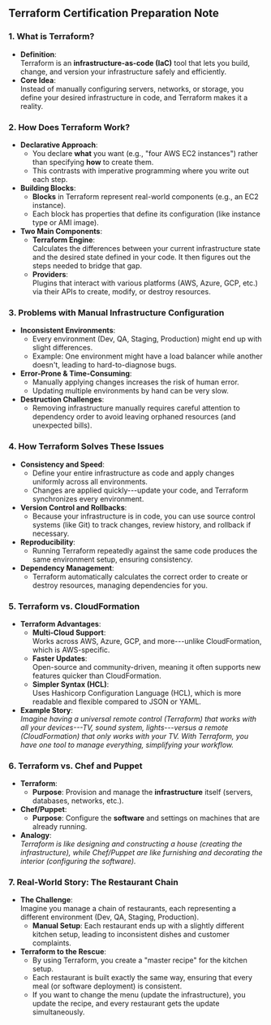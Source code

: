 ## Terraform Certification Preparation Note

### 1\. What is Terraform?

- **Definition**:\
  Terraform is an **infrastructure-as-code (IaC)** tool that lets you build, change, and version your infrastructure safely and efficiently.
- **Core Idea**:\
  Instead of manually configuring servers, networks, or storage, you define your desired infrastructure in code, and Terraform makes it a reality.

### 2\. How Does Terraform Work?

- **Declarative Approach**:
  - You declare **what** you want (e.g., "four AWS EC2 instances") rather than specifying **how** to create them.
  - This contrasts with imperative programming where you write out each step.
- **Building Blocks**:
  - **Blocks** in Terraform represent real-world components (e.g., an EC2 instance).
  - Each block has properties that define its configuration (like instance type or AMI image).
- **Two Main Components**:
  - **Terraform Engine**:\
    Calculates the differences between your current infrastructure state and the desired state defined in your code. It then figures out the steps needed to bridge that gap.
  - **Providers**:\
    Plugins that interact with various platforms (AWS, Azure, GCP, etc.) via their APIs to create, modify, or destroy resources.

### 3\. Problems with Manual Infrastructure Configuration

- **Inconsistent Environments**:
  - Every environment (Dev, QA, Staging, Production) might end up with slight differences.
  - Example: One environment might have a load balancer while another doesn't, leading to hard-to-diagnose bugs.
- **Error-Prone & Time-Consuming**:
  - Manually applying changes increases the risk of human error.
  - Updating multiple environments by hand can be very slow.
- **Destruction Challenges**:
  - Removing infrastructure manually requires careful attention to dependency order to avoid leaving orphaned resources (and unexpected bills).

### 4\. How Terraform Solves These Issues

- **Consistency and Speed**:
  - Define your entire infrastructure as code and apply changes uniformly across all environments.
  - Changes are applied quickly---update your code, and Terraform synchronizes every environment.
- **Version Control and Rollbacks**:
  - Because your infrastructure is in code, you can use source control systems (like Git) to track changes, review history, and rollback if necessary.
- **Reproducibility**:
  - Running Terraform repeatedly against the same code produces the same environment setup, ensuring consistency.
- **Dependency Management**:
  - Terraform automatically calculates the correct order to create or destroy resources, managing dependencies for you.

### 5\. Terraform vs. CloudFormation

- **Terraform Advantages**:
  - **Multi-Cloud Support**:\
    Works across AWS, Azure, GCP, and more---unlike CloudFormation, which is AWS-specific.
  - **Faster Updates**:\
    Open-source and community-driven, meaning it often supports new features quicker than CloudFormation.
  - **Simpler Syntax (HCL)**:\
    Uses Hashicorp Configuration Language (HCL), which is more readable and flexible compared to JSON or YAML.
- **Example Story**:\
  _Imagine having a universal remote control (Terraform) that works with all your devices---TV, sound system, lights---versus a remote (CloudFormation) that only works with your TV. With Terraform, you have one tool to manage everything, simplifying your workflow._

### 6\. Terraform vs. Chef and Puppet

- **Terraform**:
  - **Purpose**: Provision and manage the **infrastructure** itself (servers, databases, networks, etc.).
- **Chef/Puppet**:
  - **Purpose**: Configure the **software** and settings on machines that are already running.
- **Analogy**:\
  _Terraform is like designing and constructing a house (creating the infrastructure), while Chef/Puppet are like furnishing and decorating the interior (configuring the software)._

### 7\. Real-World Story: The Restaurant Chain

- **The Challenge**:\
  Imagine you manage a chain of restaurants, each representing a different environment (Dev, QA, Staging, Production).
  - **Manual Setup**: Each restaurant ends up with a slightly different kitchen setup, leading to inconsistent dishes and customer complaints.
- **Terraform to the Rescue**:
  - By using Terraform, you create a "master recipe" for the kitchen setup.
  - Each restaurant is built exactly the same way, ensuring that every meal (or software deployment) is consistent.
  - If you want to change the menu (update the infrastructure), you update the recipe, and every restaurant gets the update simultaneously.
